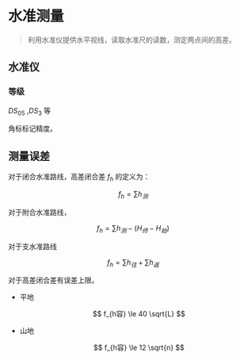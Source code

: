 # 水准测量

> 利用水准仪提供水平视线，读取水准尺的读数，测定两点间的高差。

## 水准仪
### 等级
$DS_{05}$ ,$DS_{3}$ 等

角标标记精度。

## 测量误差

对于闭合水准路线，高差闭合差 $f_h$ 的定义为：

$$ f_h= \sum h_测 $$

对于附合水准路线，

$$ f_h = \sum h_测 -(H_终 - H_始) $$

对于支水准路线

$$ f_h = \sum h_往 + \sum h_返 $$

对于高差闭合差有误差上限。

* 平地

    $$ f_{h容} \le 40 \sqrt{L} $$

* 山地

    $$ f_{h容} \le 12 \sqrt{n} $$